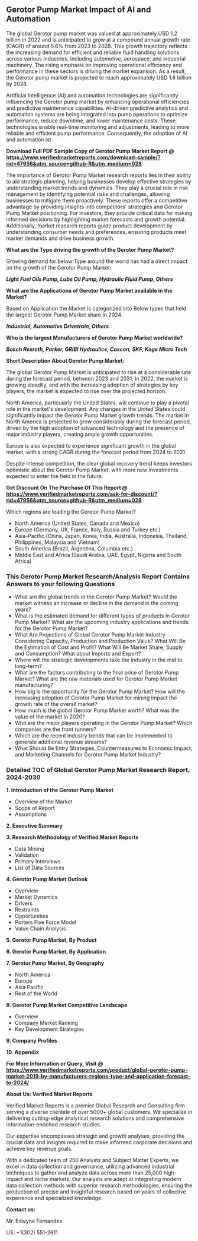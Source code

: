 <h2>Gerotor Pump Market Impact of AI and Automation</h2><p>The global Gerotor pump market was valued at approximately USD 1.2 billion in 2022 and is anticipated to grow at a compound annual growth rate (CAGR) of around 5.6% from 2023 to 2028. This growth trajectory reflects the increasing demand for efficient and reliable fluid handling solutions across various industries, including automotive, aerospace, and industrial machinery. The rising emphasis on improving operational efficiency and performance in these sectors is driving the market expansion. As a result, the Gerotor pump market is projected to reach approximately USD 1.6 billion by 2028.</p><p>Artificial Intelligence (AI) and automation technologies are significantly influencing the Gerotor pump market by enhancing operational efficiencies and predictive maintenance capabilities. AI-driven predictive analytics and automation systems are being integrated into pump operations to optimize performance, reduce downtime, and lower maintenance costs. These technologies enable real-time monitoring and adjustments, leading to more reliable and efficient pump performance. Consequently, the adoption of AI and automation ist</p><p id="" class=""><strong>Download Full PDF Sample Copy of Gerotor Pump Market Report @ <a href="https://www.verifiedmarketreports.com/download-sample/?rid=47956&utm_source=github-R&utm_medium=028" target="_blank">https://www.verifiedmarketreports.com/download-sample/?rid=47956&utm_source=github-R&utm_medium=028</a></strong></p><p>The importance of&nbsp;Gerotor Pump Market research reports lies in their ability to aid strategic planning, helping businesses develop effective strategies by understanding market trends and dynamics. They play a crucial role in risk management by identifying potential risks and challenges, allowing businesses to mitigate them proactively. These reports offer a competitive advantage by providing insights into competitors' strategies and Gerotor Pump Market positioning. For investors, they provide critical data for making informed decisions by highlighting market forecasts and growth potential. Additionally, market research reports guide product development by understanding consumer needs and preferences, ensuring products meet market demands and drive business growth.</p><p><strong>What are the&nbsp;Type driving the growth of the Gerotor Pump Market?</strong></p><p id="" class="">Growing demand for below Type around the world has had a direct impact on the growth of the Gerotor Pump Market:</p><em><strong>Light Fuel Oils Pump, Lube Oil Pump, Hydraulic Fluid Pump, Others</strong></em></p><strong>What are the&nbsp;Applications&nbsp;of Gerotor Pump Market available in the Market?</strong></p><p id="" class="">Based on Application the Market is categorized into Below types that held the largest Gerotor Pump Market share In 2024.</p><em><strong>Industrial, Automotive Drivetrain, Others</strong></em></p><strong>Who is the largest Manufacturers of Gerotor Pump Market worldwide?</strong></p><p><em><strong>Bosch Rexroth, Parker, GRIBI Hydraulics, Cascon, SKF, Koge Micro Tech</strong></em></p><p id="" class=""><strong>Short Description About Gerotor Pump Market:</strong></p><p>The global Gerotor Pump Market is anticipated to rise at a considerable rate during the forecast period, between 2023 and 2031. In 2022, the market is growing steadily, and with the increasing adoption of strategies by key players, the market is expected to rise over the projected horizon.</p><p>North America, particularly the United States, will continue to play a pivotal role in the market's development. Any changes in the United States could significantly impact the Gerotor Pump Market growth trends. The market in North America is projected to grow considerably during the forecast period, driven by the high adoption of advanced technology and the presence of major industry players, creating ample growth opportunities.</p><p>Europe is also expected to experience significant growth in the global market, with a strong CAGR during the forecast period from 2024 to 2031.</p><p>Despite intense competition, the clear global recovery trend keeps investors optimistic about the Gerotor Pump Market, with more new investments expected to enter the field in the future.</p><p id="" class=""><strong>Get Discount On The Purchase Of This Report @ <a href="https://www.verifiedmarketreports.com/ask-for-discount/?rid=47956&utm_source=github-R&utm_medium=028" target="_blank">https://www.verifiedmarketreports.com/ask-for-discount/?rid=47956&utm_source=github-R&utm_medium=028</a></strong></p>Which regions are leading the Gerotor Pump Market?</p><ul><li>North America (United States, Canada and Mexico)</li><li>Europe (Germany, UK, France, Italy, Russia and Turkey etc.)</li><li>Asia-Pacific (China, Japan, Korea, India, Australia, Indonesia, Thailand, Philippines, Malaysia and Vietnam)</li><li>South America (Brazil, Argentina, Columbia etc.)</li><li>Middle East and Africa (Saudi Arabia, UAE, Egypt, Nigeria and South Africa)</li></ul><h3 id="" class="">This Gerotor Pump Market Research/Analysis Report Contains Answers to your following Questions</h3><ul><li>What are the global trends in the Gerotor Pump Market? Would the market witness an increase or decline in the demand in the coming years?</li><li>What is the estimated demand for different types of products in Gerotor Pump Market? What are the upcoming industry applications and trends for the Gerotor Pump Market?</li><li>What Are Projections of Global Gerotor Pump Market Industry Considering Capacity, Production and Production Value? What Will Be the Estimation of Cost and Profit? What Will Be Market Share, Supply and Consumption? What about imports and Export?</li><li>Where will the strategic developments take the industry in the mid to long-term?</li><li>What are the factors contributing to the final price of Gerotor Pump Market? What are the raw materials used for Gerotor Pump Market manufacturing?</li><li>How big is the opportunity for the Gerotor Pump Market? How will the increasing adoption of Gerotor Pump Market for mining impact the growth rate of the overall market?</li><li>How much is the global Gerotor Pump Market worth? What was the value of the market In 2020?</li><li>Who are the major players operating in the Gerotor Pump Market? Which companies are the front runners?</li><li>Which are the recent industry trends that can be implemented to generate additional revenue streams?</li><li>What Should Be Entry Strategies, Countermeasures to Economic Impact, and Marketing Channels for Gerotor Pump Market Industry?</li></ul><h3 id="" class="">Detailed TOC of Global Gerotor Pump Market Research Report, 2024-2030</h3><p id="" class=""><strong>1. Introduction of the Gerotor Pump Market</strong></p><ul><li>Overview of the Market</li><li>Scope of Report</li><li>Assumptions</li></ul><p id="" class=""><strong>2. Executive Summary</strong></p><p id="" class=""><strong>3. Research Methodology of Verified Market Reports</strong></p><ul><li>Data Mining</li><li>Validation</li><li>Primary Interviews</li><li>List of Data Sources</li></ul><p id="" class=""><strong>4. Gerotor Pump Market Outlook</strong></p><ul><li>Overview</li><li>Market Dynamics</li><li>Drivers</li><li>Restraints</li><li>Opportunities</li><li>Porters Five Force Model</li><li>Value Chain Analysis</li></ul><p id="" class=""><strong>5. Gerotor Pump Market, By Product</strong></p><p id="" class=""><strong>6. Gerotor Pump Market, By Application</strong></p><p id="" class=""><strong>7. Gerotor Pump Market, By Geography</strong></p><ul><li>North America</li><li>Europe</li><li>Asia Pacific</li><li>Rest of the World</li></ul><p id="" class=""><strong>8. Gerotor Pump Market Competitive Landscape</strong></p><ul><li>Overview</li><li>Company Market Ranking</li><li>Key Development Strategies</li></ul><p id="" class=""><strong>9. Company Profiles</strong></p><p id="" class=""><strong>10. Appendix</strong></p><p id="" class=""><strong>For More Information or Query, Visit @ <a href="https://www.verifiedmarketreports.com/product/global-gerotor-pump-market-2019-by-manufacturers-regions-type-and-application-forecast-to-2024/" target="_blank">https://www.verifiedmarketreports.com/product/global-gerotor-pump-market-2019-by-manufacturers-regions-type-and-application-forecast-to-2024/</a></strong></p><p id="" class=""><strong>About Us: Verified Market Reports</strong></p><p id="" class="">Verified Market Reports is a premier Global Research and Consulting firm serving a diverse clientele of over 5000+ global customers. We specialize in delivering cutting-edge analytical research solutions and comprehensive information-enriched research studies.</p><p id="" class="">Our expertise encompasses strategic and growth analyses, providing the crucial data and insights required to make informed corporate decisions and achieve key revenue goals.</p><p id="" class="">With a dedicated team of 250 Analysts and Subject Matter Experts, we excel in data collection and governance, utilizing advanced industrial techniques to gather and analyze data across more than 25,000 high-impact and niche markets. Our analysts are adept at integrating modern data collection methods with superior research methodologies, ensuring the production of precise and insightful research based on years of collective experience and specialized knowledge.</p><p id="" class=""><strong>Contact us:</strong></p><p id="" class="">Mr. Edwyne Fernandes</p><p id="" class="">US: +1(302) 551-2611</p>